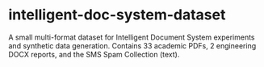 # intelligent-doc-system-dataset
A small multi-format dataset for Intelligent Document System experiments and synthetic data generation. Contains 33 academic PDFs, 2 engineering DOCX reports, and the SMS Spam Collection (text).
